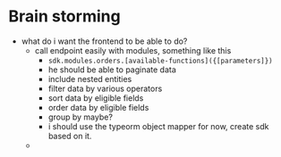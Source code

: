 # Brain storming

- what do i want the frontend to be able to do?
  - call endpoint easily with modules, something like this
    - `sdk.modules.orders.[available-functions]({[parameters]})`
    - he should be able to paginate data
    - include nested entities
    - filter data by various operators
    - sort data by eligible fields
    - order data by eligible fields
    - group by maybe?
    - i should use the typeorm object mapper for now, create sdk based on it.
  -
